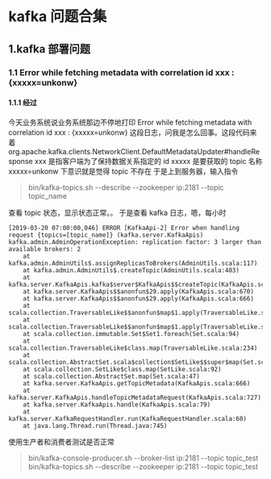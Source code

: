 # kafka 问题合集
## 1.kafka 部署问题
### 1.1 Error while fetching metadata with correlation id xxx : {xxxxx=unkonw}
#### 1.1.1 经过
今天业务系统说业务系统那边不停地打印 Error while fetching metadata with correlation id xxx : {xxxxx=unkonw} 这段日志，问我是怎么回事。这段代码来着 org.apache.kafka.clients.NetworkClient.DefaultMetadataUpdater#handleResponse 
xxx 是指客户端为了保持数据关系指定的 id
xxxxx 是要获取的 topic 名称
xxxxx=unkonw 下意识就是觉得 topic 不存在
于是上到服务器，输入指令 
>bin/kafka-topics.sh --describe --zookeeper ip:2181 --topic topic_name

查看 topic 状态，显示状态正常。。
于是查看 kafka 日志，嗯，每小时
```
[2019-03-20 07:00:00,046] ERROR [KafkaApi-2] Error when handling request {topics=[topic_name]} (kafka.server.KafkaApis)
kafka.admin.AdminOperationException: replication factor: 3 larger than available brokers: 2
	at kafka.admin.AdminUtils$.assignReplicasToBrokers(AdminUtils.scala:117)
	at kafka.admin.AdminUtils$.createTopic(AdminUtils.scala:403)
	at kafka.server.KafkaApis.kafka$server$KafkaApis$$createTopic(KafkaApis.scala:629)
	at kafka.server.KafkaApis$$anonfun$29.apply(KafkaApis.scala:670)
	at kafka.server.KafkaApis$$anonfun$29.apply(KafkaApis.scala:666)
	at scala.collection.TraversableLike$$anonfun$map$1.apply(TraversableLike.scala:234)
	at scala.collection.TraversableLike$$anonfun$map$1.apply(TraversableLike.scala:234)
	at scala.collection.immutable.Set$Set1.foreach(Set.scala:94)
	at scala.collection.TraversableLike$class.map(TraversableLike.scala:234)
	at scala.collection.AbstractSet.scala$collection$SetLike$$super$map(Set.scala:47)
	at scala.collection.SetLike$class.map(SetLike.scala:92)
	at scala.collection.AbstractSet.map(Set.scala:47)
	at kafka.server.KafkaApis.getTopicMetadata(KafkaApis.scala:666)
	at kafka.server.KafkaApis.handleTopicMetadataRequest(KafkaApis.scala:727)
	at kafka.server.KafkaApis.handle(KafkaApis.scala:79)
	at kafka.server.KafkaRequestHandler.run(KafkaRequestHandler.scala:60)
	at java.lang.Thread.run(Thread.java:745)
```
使用生产者和消费者测试是否正常

>bin/kafka-console-producer.sh --broker-list ip:2181 --topic topic_test
bin/kafka-topics.sh --describe --zookeeper ip:2181 --topic topic_test